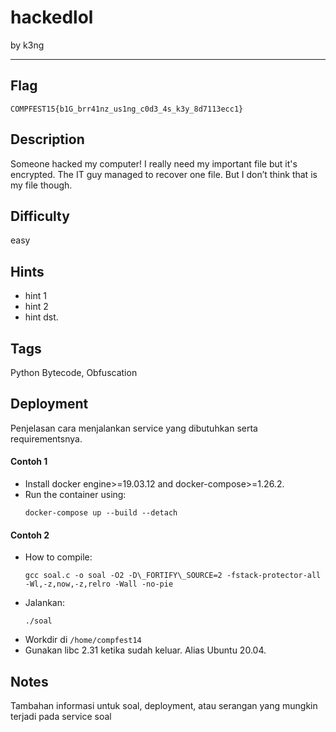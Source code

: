 # hackedlol

by k3ng

---

## Flag

```
COMPFEST15{b1G_brr41nz_us1ng_c0d3_4s_k3y_8d7113ecc1}
```

## Description
Someone hacked my computer! I really need my important file but it's encrypted. The IT guy managed to recover one file. But I don’t think that is my file though.

## Difficulty
easy

## Hints
* hint 1
* hint 2
* hint dst.

## Tags
Python Bytecode, Obfuscation

## Deployment
Penjelasan cara menjalankan service yang dibutuhkan serta requirementsnya.

#### Contoh 1
- Install docker engine>=19.03.12 and docker-compose>=1.26.2.
- Run the container using:
    ```
    docker-compose up --build --detach
    ```

#### Contoh 2
- How to compile:
    ```
    gcc soal.c -o soal -O2 -D\_FORTIFY\_SOURCE=2 -fstack-protector-all -Wl,-z,now,-z,relro -Wall -no-pie
    ```
- Jalankan:
    ```
    ./soal
    ```
- Workdir di `/home/compfest14`
- Gunakan libc 2.31 ketika sudah keluar. Alias Ubuntu 20.04.

## Notes
Tambahan informasi untuk soal, deployment, atau serangan yang mungkin terjadi pada service soal

